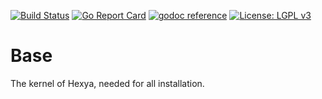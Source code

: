 [![Build Status](https://travis-ci.com/hexya-addons/base.svg?branch=master)](https://travis-ci.com/hexya-addons/base)
[![Go Report Card](https://goreportcard.com/badge/hexya-addons/base)](https://goreportcard.com/report/hexya-addons/base)
[![godoc reference](https://godoc.org/github.com/hexya-addons/base?status.png)](https://godoc.org/github.com/hexya-addons/base)
[![License: LGPL v3](https://img.shields.io/badge/License-LGPL%20v3-blue.svg)](https://www.gnu.org/licenses/lgpl-3.0)

# Base

The kernel of Hexya, needed for all installation.
